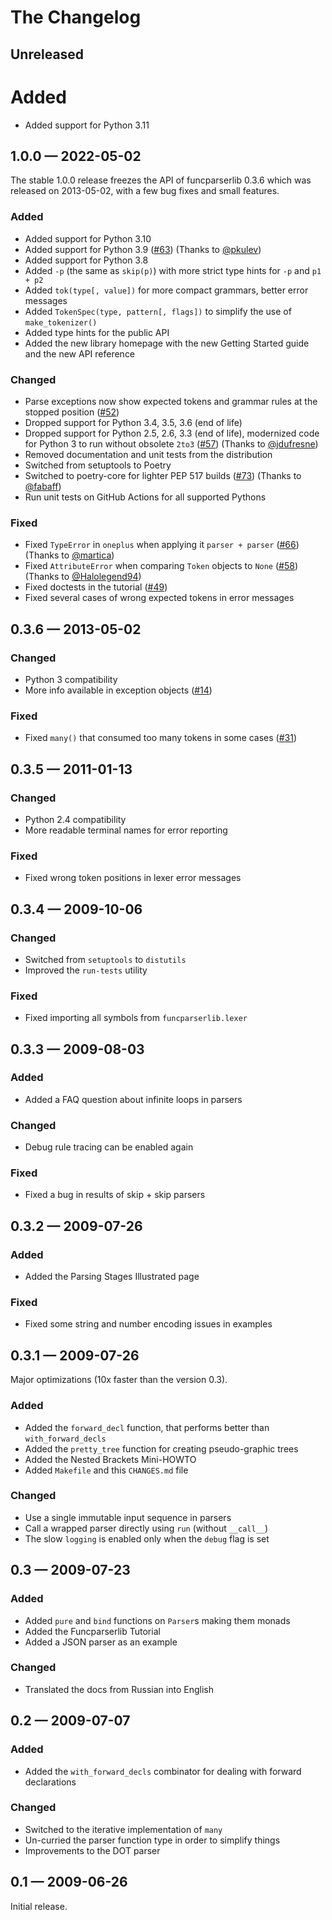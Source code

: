 The Changelog
=============


Unreleased
----------

# Added

* Added support for Python 3.11


1.0.0 — 2022-05-02
------------------

The stable 1.0.0 release freezes the API of funcparserlib 0.3.6 which was released on
2013-05-02, with a few bug fixes and small features.

### Added

* Added support for Python 3.10
* Added support for Python 3.9
  ([#63](https://github.com/vlasovskikh/funcparserlib/pull/63))
  (Thanks to [@pkulev](https://github.com/pkulev))
* Added support for Python 3.8
* Added `-p` (the same as `skip(p)`) with more strict type hints for `-p` and `p1 + p2`
* Added `tok(type[, value])` for more compact grammars, better error messages
* Added `TokenSpec(type, pattern[, flags])` to simplify the use of `make_tokenizer()`
* Added type hints for the public API
* Added the new library homepage with the new Getting Started guide and the new API
  reference

### Changed

* Parse exceptions now show expected tokens and grammar rules at the stopped position
  ([#52](https://github.com/vlasovskikh/funcparserlib/issues/52))
* Dropped support for Python 3.4, 3.5, 3.6 (end of life)
* Dropped support for Python 2.5, 2.6, 3.3 (end of life), modernized code for Python 
  3 to run without obsolete `2to3`
  ([#57](https://github.com/vlasovskikh/funcparserlib/pull/57))
  (Thanks to [@jdufresne](https://github.com/jdufresne))
* Removed documentation and unit tests from the distribution
* Switched from setuptools to Poetry
* Switched to poetry-core for lighter PEP 517 builds
  ([#73](https://github.com/vlasovskikh/funcparserlib/pull/73))
  (Thanks to [@fabaff](https://github.com/fabaff))
* Run unit tests on GitHub Actions for all supported Pythons

### Fixed

* Fixed `TypeError` in `oneplus` when applying it `parser + parser` 
  ([#66](https://github.com/vlasovskikh/funcparserlib/issues/66))
  (Thanks to [@martica](https://github.com/martica))
* Fixed `AttributeError` when comparing `Token` objects to `None`
  ([#58](https://github.com/vlasovskikh/funcparserlib/pull/58))
  (Thanks to [@Halolegend94](https://github.com/Halolegend94))
* Fixed doctests in the tutorial
  ([#49](https://github.com/vlasovskikh/funcparserlib/issues/49))
* Fixed several cases of wrong expected tokens in error messages


0.3.6 — 2013-05-02
------------------

### Changed

* Python 3 compatibility
* More info available in exception objects
  ([#14](https://github.com/vlasovskikh/funcparserlib/issues/14))

### Fixed

* Fixed `many()` that consumed too many tokens in some cases
  ([#31](https://github.com/vlasovskikh/funcparserlib/issues/31))


0.3.5 — 2011-01-13
------------------

### Changed

* Python 2.4 compatibility
* More readable terminal names for error reporting

### Fixed

* Fixed wrong token positions in lexer error messages


0.3.4 — 2009-10-06
------------------

### Changed

* Switched from `setuptools` to `distutils`
* Improved the `run-tests` utility

### Fixed

* Fixed importing all symbols from `funcparserlib.lexer`


0.3.3 — 2009-08-03
------------------

### Added

* Added a FAQ question about infinite loops in parsers

### Changed

* Debug rule tracing can be enabled again

### Fixed

* Fixed a bug in results of skip + skip parsers


0.3.2 — 2009-07-26
------------------

### Added

* Added the Parsing Stages Illustrated page

### Fixed

* Fixed some string and number encoding issues in examples


0.3.1 — 2009-07-26
------------------

Major optimizations (10x faster than the version 0.3).

### Added

* Added the `forward_decl` function, that performs better than `with_forward_decls`
* Added the `pretty_tree` function for creating pseudo-graphic trees
* Added the Nested Brackets Mini-HOWTO
* Added `Makefile` and this `CHANGES.md` file

### Changed

* Use a single immutable input sequence in parsers
* Call a wrapped parser directly using `run` (without `__call__`)
* The slow `logging` is enabled only when the `debug` flag is set


0.3 — 2009-07-23
----------------

### Added

* Added `pure` and `bind` functions on `Parser`s making them monads
* Added the Funcparserlib Tutorial
* Added a JSON parser as an example

### Changed

* Translated the docs from Russian into English


0.2 — 2009-07-07
----------------

### Added

* Added the `with_forward_decls` combinator for dealing with forward declarations

### Changed

* Switched to the iterative implementation of `many`
* Un-curried the parser function type in order to simplify things
* Improvements to the DOT parser


0.1 — 2009-06-26
----------------

Initial release.
